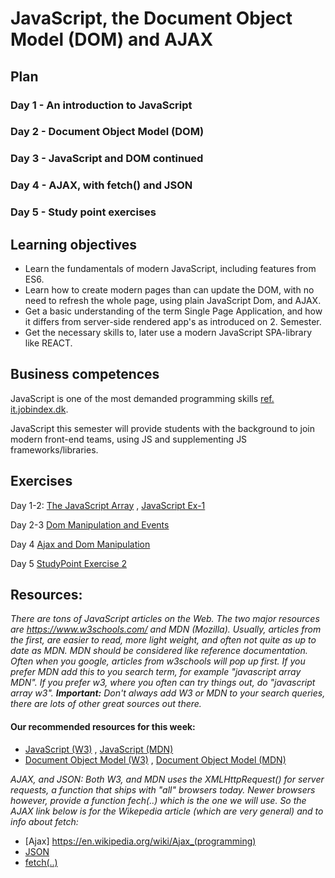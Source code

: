 # JavaScript, the Document Object Model (DOM) and  AJAX

## Plan

### Day 1 - An introduction to JavaScript

### Day 2 - Document Object Model (DOM)

### Day 3 - JavaScript and DOM continued

### Day 4 - AJAX, with fetch() and JSON

### Day 5 - Study point exercises

## Learning objectives
- Learn the fundamentals of modern JavaScript, including features from ES6.
- Learn how to create modern pages than can update the DOM, with no need to refresh the whole page, using plain JavaScript Dom, and AJAX.
- Get a basic understanding of the term Single Page Application, and how it differs from server-side rendered app's as introduced on 2. Semester.
- Get the necessary skills to, later use a modern JavaScript SPA-library like REACT.


## Business competences

JavaScript is one of the most demanded programming skills [ref. it.jobindex.dk](https://it.jobindex.dk/jobsoegning?q=javascript&supid=1).

JavaScript this semester will provide students with the background to join modern front-end teams, using JS and supplementing JS frameworks/libraries.

## Exercises 
Day 1-2: [The JavaScript Array](https://docs.google.com/document/d/1Yen8XRTEXOFuHwglEF5IyhTZXJIPnkPt2kVsATwvdsM/edit) , [JavaScript Ex-1](https://docs.google.com/document/d/1OQM3BDIpTkzgXPKBjXyVYrFvLLLU28eGJIIAxG1U4dc/edit)

Day 2-3 [Dom Manipulation and Events](https://docs.google.com/document/d/1bF7L1TRPlBX2liOoTO9_O0mUE7YROr0dYyQifKYg0TA/edit)

Day 4  [Ajax and Dom Manipulation](https://docs.google.com/document/d/1oEKXGDT8c-Fv2sOplJg7uuQix9Z5l25S8SYre2l5ct4/edit)

Day 5 [StudyPoint Exercise 2](https://docs.google.com/document/d/1srOGFqoAouN65f6qNAp3dTKoJNf9gOyaToFCxEsDCAY/edit#heading=h.gjdgxs)
## Resources: 

*There are tons of JavaScript articles on the Web. The two major resources are https://www.w3schools.com/ and MDN (Mozilla). Usually, articles from the first, are easier to read, more light weight, and often not quite as up to date as MDN. MDN should be considered like reference documentation.
Often when you google, articles from w3schools will pop up first. If you prefer MDN add this to you search term, for example "javascript array MDN". If you prefer w3, where you often can try things out, do "javascript array w3".
**Important:** Don't always add W3 or MDN to your search queries, there are lots of other great sources out there.*

#### Our recommended resources for this week:
- [JavaScript (W3)](https://www.w3schools.com/js/) ,  [JavaScript (MDN)]( https://developer.mozilla.org/bm/docs/Web/JavaScript)
- [Document Object Model (W3)]( https://www.w3schools.com/js/js_htmldom.asp) , [Document Object Model (MDN)]( https://developer.mozilla.org/en-US/docs/Web/API/Document_Object_Model)

*AJAX, and JSON: Both W3, and MDN uses the XMLHttpRequest() for server requests, a function that ships with "all" browsers today. Newer browsers however, provide a function fech(..) which is the one we will use. So the AJAX link below is for the Wikepedia article (which are very general) and to info about fetch:*
- [Ajax] https://en.wikipedia.org/wiki/Ajax_(programming)
- [JSON](https://www.w3schools.com/js/js_json_intro.asp)
- [fetch(..)](https://davidwalsh.name/fetch)

